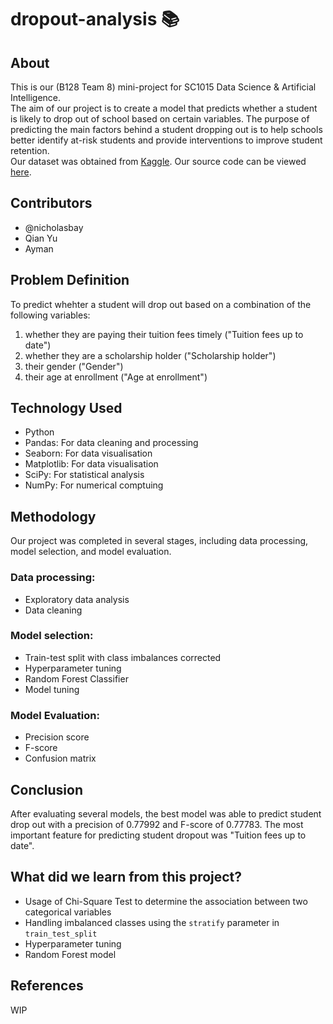 # dropout-analysis 📚

## About
This is our (B128 Team 8) mini-project for SC1015 Data Science & Artificial Intelligence.<br>
The aim of our project is to create a model that predicts whether a student is likely to drop out of school based on certain variables. The purpose of predicting the main factors behind a student dropping out is to help schools better identify at-risk students and provide interventions to improve student retention.<br>
Our dataset was obtained from [Kaggle](https://www.kaggle.com/datasets/thedevastator/higher-education-predictors-of-student-retention). Our source code can be viewed [here]().

## Contributors
- @nicholasbay
- Qian Yu
- Ayman

## Problem Definition
To predict whehter a student will drop out based on a combination of the following variables:
1. whether they are paying their tuition fees timely ("Tuition fees up to date")
2. whether they are a scholarship holder ("Scholarship holder")
3. their gender ("Gender")
4. their age at enrollment ("Age at enrollment")

## Technology Used
- Python
- Pandas: For data cleaning and processing
- Seaborn: For data visualisation
- Matplotlib: For data visualisation
- SciPy: For statistical analysis
- NumPy: For numerical comptuing

## Methodology
Our project was completed in several stages, including data processing, model selection, and model evaluation.
### Data processing:
- Exploratory data analysis
- Data cleaning
### Model selection:
- Train-test split with class imbalances corrected
- Hyperparameter tuning
- Random Forest Classifier
- Model tuning
### Model Evaluation:
- Precision score
- F-score
- Confusion matrix

## Conclusion
After evaluating several models, the best model was able to predict student drop out with a precision of 0.77992 and F-score of 0.77783. The most important feature for predicting student dropout was "Tuition fees up to date".

## What did we learn from this project?
- Usage of Chi-Square Test to determine the association between two categorical variables
- Handling imbalanced classes using the ```stratify``` parameter in ```train_test_split```
- Hyperparameter tuning
- Random Forest model

## References
WIP
